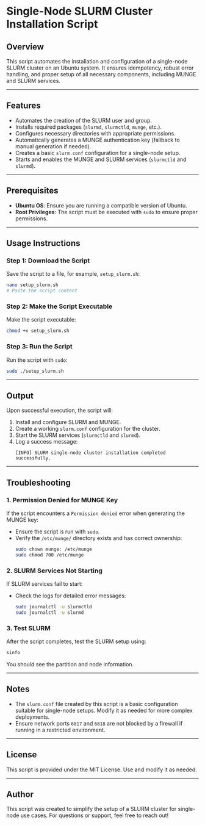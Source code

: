 # Single-Node SLURM Cluster Installation Script

## Overview
This script automates the installation and configuration of a single-node SLURM cluster on an Ubuntu system. It ensures idempotency, robust error handling, and proper setup of all necessary components, including MUNGE and SLURM services.

---

## Features
- Automates the creation of the SLURM user and group.
- Installs required packages (`slurmd`, `slurmctld`, `munge`, etc.).
- Configures necessary directories with appropriate permissions.
- Automatically generates a MUNGE authentication key (fallback to manual generation if needed).
- Creates a basic `slurm.conf` configuration for a single-node setup.
- Starts and enables the MUNGE and SLURM services (`slurmctld` and `slurmd`).

---

## Prerequisites
- **Ubuntu OS**: Ensure you are running a compatible version of Ubuntu.
- **Root Privileges**: The script must be executed with `sudo` to ensure proper permissions.

---

## Usage Instructions

### Step 1: Download the Script
Save the script to a file, for example, `setup_slurm.sh`:
```bash
nano setup_slurm.sh
# Paste the script content
```

### Step 2: Make the Script Executable
Make the script executable:
```bash
chmod +x setup_slurm.sh
```

### Step 3: Run the Script
Run the script with `sudo`:
```bash
sudo ./setup_slurm.sh
```

---

## Output
Upon successful execution, the script will:
1. Install and configure SLURM and MUNGE.
2. Create a working `slurm.conf` configuration for the cluster.
3. Start the SLURM services (`slurmctld` and `slurmd`).
4. Log a success message:
   ```
   [INFO] SLURM single-node cluster installation completed successfully.
   ```

---

## Troubleshooting
### 1. **Permission Denied for MUNGE Key**
If the script encounters a `Permission denied` error when generating the MUNGE key:
- Ensure the script is run with `sudo`.
- Verify the `/etc/munge/` directory exists and has correct ownership:
  ```bash
  sudo chown munge: /etc/munge
  sudo chmod 700 /etc/munge
  ```

### 2. **SLURM Services Not Starting**
If SLURM services fail to start:
- Check the logs for detailed error messages:
  ```bash
  sudo journalctl -u slurmctld
  sudo journalctl -u slurmd
  ```

### 3. **Test SLURM**
After the script completes, test the SLURM setup using:
```bash
sinfo
```
You should see the partition and node information.

---

## Notes
- The `slurm.conf` file created by this script is a basic configuration suitable for single-node setups. Modify it as needed for more complex deployments.
- Ensure network ports `6817` and `6818` are not blocked by a firewall if running in a restricted environment.

---

## License
This script is provided under the MIT License. Use and modify it as needed.

---

## Author
This script was created to simplify the setup of a SLURM cluster for single-node use cases. For questions or support, feel free to reach out!
